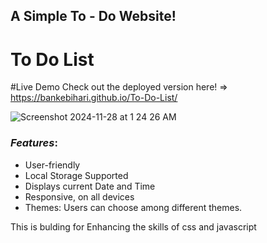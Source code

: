 
## A Simple To - Do Website!

# To Do List

#Live Demo
Check out the deployed version here!
=> https://bankebihari.github.io/To-Do-List/

![Screenshot 2024-11-28 at 1 24 26 AM](https://github.com/user-attachments/assets/c2ec05f9-1a3b-48f5-997f-44aa79cc034a)


### *Features*:

* User-friendly
* Local Storage Supported
* Displays current Date and Time
* Responsive, on all devices
* Themes: Users can choose among different themes.

This is bulding for Enhancing the skills of css and javascript
